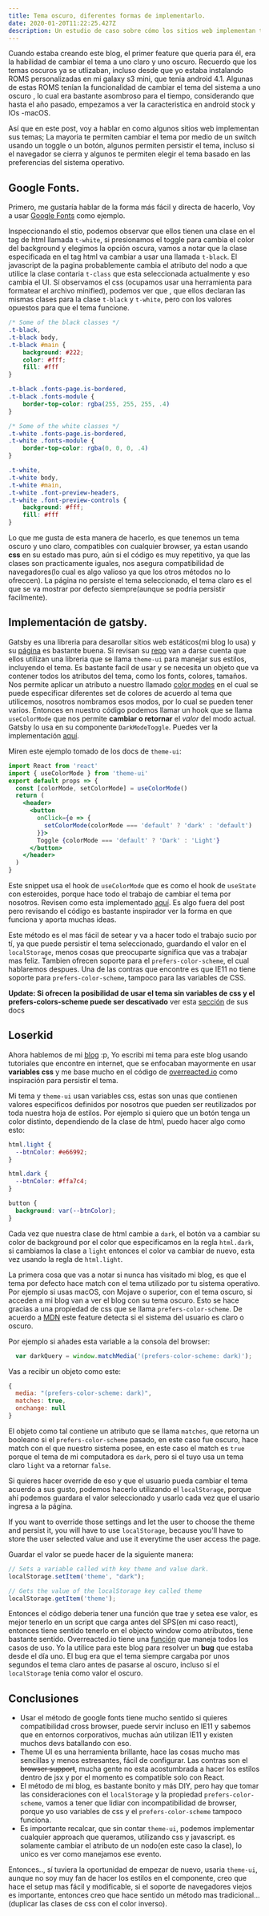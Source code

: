 ```yaml
---
title: Tema oscuro, diferentes formas de implementarlo.
date: 2020-01-20T11:22:25.427Z
description: Un estudio de caso sobre cómo los sitios web implementan temas claros y oscuros.
---
```


Cuando estaba creando este blog, el primer feature que queria para él, era la habilidad de cambiar el tema a uno claro y uno oscuro. Recuerdo que los temas oscuros ya se utlizaban, incluso desde que yo estaba instalando ROMS personalizadas en mi galaxy s3 mini, que tenia android 4.1. Algunas de estas ROMS tenían la funcionalidad de cambiar el tema del sistema a uno oscuro , lo cual era bastante asombroso para el tiempo, considerando que hasta el año pasado, empezamos a ver la caracteristica en android stock y IOs -macOS.

Así que en este post, voy a hablar en como algunos sitios web implementan sus temas; La mayoria te permiten cambiar el tema por medio de un switch usando un toggle o un botón, algunos permiten persistir el tema, incluso si el navegador se cierra y algunos te permiten elegir el tema basado en las preferencias del sistema operativo.

## Google Fonts.

Primero, me gustaría hablar de la forma más fácil y directa de hacerlo, Voy a usar [Google Fonts](https://fonts.google.com/) como ejemplo.

Inspeccionando el stio, podemos observar que ellos tienen una clase en el tag de html llamada `t-white`, si presionamos el toggle para cambia el color del background y elegimos la opción oscura, vamos a notar que la clase especificada en el tag html va cambiar a usar una llamada `t-black`. El javascript de la pagina probablemente cambia el atributo del nodo a que utilice la clase contaria `t-class` que esta seleccionada actualmente y eso cambia el UI. Sí observamos el css (ocupamos usar una herramienta para formatear el archivo minified), podemos ver que , que ellos declaran las mismas clases para la clase `t-black` y `t-white`, pero con los valores opuestos para que el tema funcione.

```css
/* Some of the black classes */
.t-black,
.t-black body,
.t-black #main {
	background: #222;
	color: #fff;
	fill: #fff
}

.t-black .fonts-page.is-bordered,
.t-black .fonts-module {
	border-top-color: rgba(255, 255, 255, .4)
}

/* Some of the white classes */
.t-white .fonts-page.is-bordered,
.t-white .fonts-module {
	border-top-color: rgba(0, 0, 0, .4)
}

.t-white,
.t-white body,
.t-white #main,
.t-white .font-preview-headers,
.t-white .font-preview-controls {
	background: #fff;
	fill: #fff
}
```

Lo que me gusta de esta manera de hacerlo, es que tenemos un tema oscuro y uno claro, compatibles con cualquier browser, ya estan usando **css** en su estado mas puro, aún si el código es muy repetitivo, ya que las clases son practicamente iguales, nos asegura compatibilidad de navegadores(lo cual es algo valioso ya que los otros métodos no lo ofreccen). La página no persiste el tema seleccionado, el tema claro es el que se va mostrar por defecto siempre(aunque se podria persistir facilmente).

## Implementación de gatsby.

Gatsby es una libreria para desarollar sitios web estáticos(mi blog lo usa) y su [página](https://www.gatsbyjs.org/) es bastante buena. Si revisan su [repo](https://github.com/gatsbyjs/gatsby) van a darse cuenta que ellos utilizan una libreria que se llama `theme-ui` para manejar sus estilos, incluyendo el tema. Es bastante facil de usar y se necesita un objeto que va contener todos los atributos del tema, como los fonts, colores, tamaños. Nos permite aplicar un atributo a nuestro llamado [color modes](https://theme-ui.com/color-modes/) en el cual se puede especificar diferentes set de colores de acuerdo al tema que utilicemos, nosotros nombramos esos modos, por lo cual se pueden tener varios. Entonces en nuestro código podemos llamar un hook que se llama `useColorMode` que nos permite **cambiar o retornar** el *valor* del modo actual. Gatsby lo usa en su componente `DarkModeToggle`. Puedes ver la implementación [aquí](https://github.com/gatsbyjs/gatsby/blob/65a6833beee71e7a46bb44bcfdcc565438d8e6ff/www/src/components/dark-mode-toggle.js#L126).

Miren este ejemplo tomado de los docs de `theme-ui`:

```jsx
import React from 'react'
import { useColorMode } from 'theme-ui'
export default props => {
  const [colorMode, setColorMode] = useColorMode()
  return (
    <header>
      <button
        onClick={e => {
          setColorMode(colorMode === 'default' ? 'dark' : 'default')
        }}>
        Toggle {colorMode === 'default' ? 'Dark' : 'Light'}
      </button>
    </header>
  )
}
```

Este snippet usa el hook de `useColorMode` que es como el hook de `useState` con esteroides, porque hace todo el trabajo de cambiar el tema por nosotros. Revisen como esta implementado [aquí](https://github.com/system-ui/theme-ui/blob/90066c9786bc3acbb3eb49ee32386c57760625e8/packages/theme-ui/src/color-modes.js). Es algo fuera del post pero revisando el código es bastante inspirador ver la forma en que funciona y aporta muchas ideas.

Este método es el mas fácil de setear y va a hacer todo el trabajo sucio por tí, ya que puede persistir el tema seleccionado, guardando el valor en el `localStorage`, menos cosas que preocuparte significa que vas a trabajar mas feliz. Tambien ofrecen soporte para el `prefers-color-scheme`, el cual hablaremos despues. Una de las contras que encontre es que IE11 no tiene soporte para `prefers-color-scheme`, tampoco para las variables de CSS.

**Update: Si ofrecen la posibilidad de usar el tema sin variables de css y el prefers-colors-scheme puede ser descativado** ver esta [sección](https://theme-ui.com/color-modes#turn-off-custom-properties) de sus docs

## Loserkid

Ahora hablemos de mi [blog](https://loserkid.io/) :p, Yo escribi mi tema para este blog usando tutoriales que encontre en internet, que se enfocaban mayormente en usar **variables css** y me base mucho en el código de [overreacted.io](https://overreacted.io/) como inspiración para persistir el tema.

Mi tema y `theme-ui` usan variables css, estas son unas que contienen valores especificos definidos por nosotros que pueden ser reutilizados por toda nuestra hoja de estilos. Por ejemplo si quiero que un botón tenga un color distinto, dependiendo de la clase de html, puedo hacer algo como esto:

```css
html.light {
  --btnColor: #e66992;
}

html.dark {
  --btnColor: #ffa7c4;
}

button {
  background: var(--btnColor);
}
```

Cada vez que nuestra clase de html cambie a `dark`, el botón va a cambiar su color de background por el color que especificamos en la regla `html.dark`, si cambiamos la clase a `light` entonces el color va cambiar de nuevo, esta vez usando la regla de `html.light`.

La primera cosa que vas a notar si nunca has visitado mi blog, es que el tema por defecto hace match con el tema utilizado por tu sistema operativo. Por ejemplo si usas macOS, con Mojave o superior, con el tema oscuro, si acceden a mi blog van a ver el blog con su tema oscuro. Esto se hace gracias a una propiedad de css que se llama `prefers-color-scheme`. De acuerdo a [MDN](https://developer.mozilla.org/en-US/docs/Web/CSS/@media/prefers-color-scheme) este feature detecta si el sistema del usuario es claro o oscuro.

Por ejemplo si añades esta variable a la consola del browser:

```js
  var darkQuery = window.matchMedia('(prefers-color-scheme: dark)');
```

Vas a recibir un objeto como este:

```js
{
  media: "(prefers-color-scheme: dark)",
  matches: true,
  onchange: null
}
```

El objeto como tal contiene un atributo que se llama `matches`, que retorna un booleano si el `prefers-color-scheme` pasado, en este caso fue oscuro, hace match con el que nuestro sistema posee, en este caso el match es `true` porque el tema de mi computadora es `dark`, pero si el tuyo usa un tema claro `light` va a retornar `false`.

Si quieres hacer override de eso y que el usuario pueda cambiar el tema acuerdo a sus gusto, podemos hacerlo utilizando el `localStorage`, porque ahí podemos guardara el valor seleccionado y usarlo cada vez que el usario ingresa a la página.

If you want to override those settings and let the user to choose the theme and persist it, you will have to use `localStorage`, because you'll have to store the user selected value and use it everytime the user access the page.

Guardar el valor se puede hacer de la siguiente manera:

```js
// Sets a variable called with key theme and value dark.
localStorage.setItem('theme', "dark");

// Gets the value of the localStorage key called theme
localStorage.getItem('theme');
```

Entonces el código deberia tener una función que trae y setea ese valor, es mejor tenerlo en un script que carga antes del SPS(en mi caso react), entonces tiene sentido tenerlo en el objecto window como atributos, tiene bastante sentido. Overreacted.io tiene una [función](https://github.com/gaearon/overreacted.io/blob/c85f9f79eda9a4e5db161273a9ed3234479605f6/src/html.js#L21) que maneja todos los casos de uso. Yo la utilice para este blog para resolver un **bug** que estaba desde el día uno. El bug era que el tema siempre cargaba por unos segundos el tema claro antes de pasarse al oscuro, incluso sí el `localStorage` tenia como valor el oscuro.

## Conclusiones

* Usar el método de google fonts tiene mucho sentido si quieres compatibilidad cross browser, puede servir incluso en IE11 y sabemos que en entornos corporativos, muchas aún utilizan IE11 y existen muchos devs batallando con eso.
* Theme UI es una herramienta brillante, hace las cosas mucho mas sencillas y menos estresantes, fácil de configurar. Las contras son el ~~browser support~~, mucha gente no esta acostumbrada a hacer los estilos dentro de jsx y por el momento es compatible solo con React.
* El método de mi blog, es bastante bonito y más DIY, pero hay que tomar las consideraciones con el `localStorage` y la propiedad `prefers-color-scheme`, vamos a tener que lidiar con incompatibilidad de browser, porque yo uso variables de css y el `prefers-color-scheme` tampoco funciona.
* Es importante recalcar, que sin contar `theme-ui`, podemos implementar cualquier approach que queramos, utilizando css y javascript. es solamente cambiar el atributo de un nodo(en este caso la clase), lo unico es ver como manejamos ese evento.

Entonces.., sí tuviera la oportunidad de empezar de nuevo, usaria `theme-ui`, aunque no soy muy fan de hacer los estilos en el componente, creo que hace el setup mas fácil y modificable, si el soporte de navegadores viejos es importante, entonces creo que hace sentido un método mas tradicional... (duplicar las clases de css con el color inverso).
